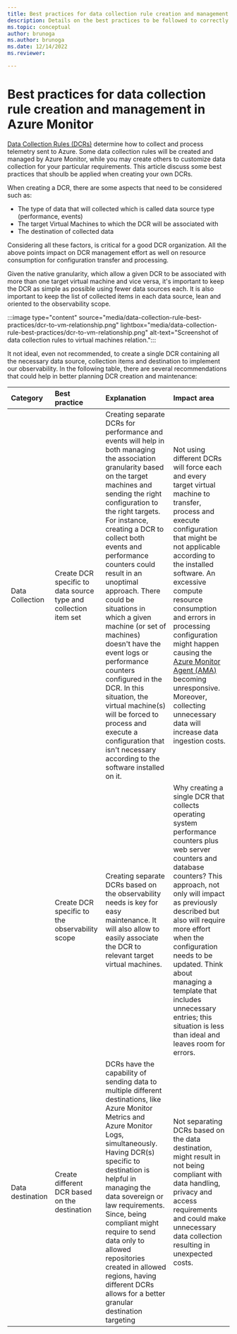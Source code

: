 ```yaml
---
title: Best practices for data collection rule creation and management in Azure Monitor
description: Details on the best practices to be followed to correctly create and maintain data collection rule in Azure Monitor.
ms.topic: conceptual
author: brunoga
ms.author: brunoga
ms.date: 12/14/2022
ms.reviewer: 

---
```




# Best practices for data collection rule creation and management in Azure Monitor
[Data Collection Rules (DCRs)](data-collection-rule-overview.md) determine how to collect and process telemetry sent to Azure. Some data collection rules will be created and managed by Azure Monitor, while you may create others to customize data collection for your particular requirements. This article discuss some best practices that shoulb be applied when creating your own DCRs.

When creating a DCR, there are some aspects that need to be considered such as:

- The type of data that will collected which is called data source type (performance, events)
- The target Virtual Machines to which the DCR will be associated with
- The destination of collected data

Considering all these factors, is critical for a good DCR organization. All the above points impact on DCR management effort as well on resource consumption for configuration transfer and processing.

Given the native granularity, which allow a given DCR to be associated with more than one target virtual machine and vice versa, it's important to keep the DCR as simple as possible using fewer data sources each. It is also important to keep the list of collected items in each data source, lean and oriented to the observability scope.

:::image type="content" source="media/data-collection-rule-best-practices/dcr-to-vm-relationship.png" lightbox="media/data-collection-rule-best-practices/dcr-to-vm-relationship.png" alt-text="Screenshot of data collection rules to virtual machines relation.":::

It not ideal, even not recommended, to create a single DCR containing all the necessary data source, collection items and destination to implement our observability. In the following table, there are several recommendations that could help in better planning DCR creation and maintenance:

| Category | Best practice | Explanation | Impact area |
|:---|:---|:---|:---|
| Data Collection | Create DCR specific to data source type and collection item set | Creating separate DCRs for performance and events will help in both managing the association granularity based on the target machines and sending the right configuration to the right targets. For instance, creating a DCR to collect both events and performance counters could result in an unoptimal approach. There could be situations in which a given machine (or set of machines) doesn't have the event logs or performance counters configured in the DCR. In this situation, the virtual machine(s) will be forced to process and execute a configuration that isn't necessary according to the software installed on it. | Not using different DCRs will force each and every target virtual machine to transfer, process and execute configuration that might be not applicable according to the installed software. An excessive compute resource consumption and errors in processing configuration might happen causing the [Azure Monitor Agent (AMA)](../overview.md) becoming unresponsive. Moreover, collecting unnecessary data will increase data ingestion costs. |
| | Create DCR specific to the observability scope | Creating separate DCRs based on the observability needs is key for easy maintenance. It will also allow to easily associate the DCR to relevant target virtual machines. | Why creating a single DCR that collects operating system performance counters plus web server counters and database counters? This approach, not only will impact as previously described but also will require more effort when the configuration needs to be updated. Think about managing a template that includes unnecessary entries; this situation is less than ideal and leaves room for errors. |
| Data destination | Create different DCR based on the destination | DCRs have the capability of sending data to multiple different destinations, like Azure Monitor Metrics and Azure Monitor Logs, simultaneously. Having DCR(s) specific to destination is helpful in managing the data sovereign or law requirements. Since, being compliant might require to send data only to allowed repositories created in allowed regions, having different DCRs allows for a better granular destination targeting | Not separating DCRs based on the data destination, might result in not being compliant with data handling, privacy and access requirements and could make unnecessary data collection resulting in unexpected costs. |